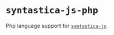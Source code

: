 # `syntastica-js-php`

Php language support for [`syntastica-js`](https://www.npmjs.com/package/@syntastica/core).
